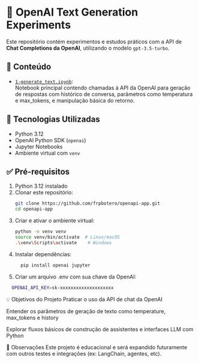 # 🧠 OpenAI Text Generation Experiments

Este repositório contém experimentos e estudos práticos com a API de **Chat Completions da OpenAI**, utilizando o modelo `gpt-3.5-turbo`.

## 📁 Conteúdo

- [`1-generate_text.ipynb`](1-generate_text.ipynb):  
  Notebook principal contendo chamadas à API da OpenAI para geração de respostas com histórico de conversa, parâmetros como temperatura e max_tokens, e manipulação básica do retorno.

## 🚀 Tecnologias Utilizadas

- Python 3.12
- OpenAI Python SDK (`openai`)
- Jupyter Notebooks
- Ambiente virtual com `venv`

## ✅ Pré-requisitos

1. Python 3.12 instalado
2. Clonar este repositório:
   ```bash
   git clone https://github.com/frpbotero/openapi-app.git
   cd openapi-app
   ```
3. Criar e ativar o ambiente virtual:
   ```bash
   python -m venv venv
   source venv/bin/activate  # Linux/macOS
   .\venv\Scripts\activate    # Windows
   ```
4. Instalar dependências:
   ```bash
     pip install openai jupyter
5. Criar um arquivo .env com sua chave da OpenAI:
  ```bash
    OPENAI_API_KEY=sk-xxxxxxxxxxxxxxxxxxxx
  ```

💡 Objetivos do Projeto
Praticar o uso da API de chat da OpenAI

Entender os parâmetros de geração de texto como temperature, max_tokens e history

Explorar fluxos básicos de construção de assistentes e interfaces LLM com Python

📌 Observações
Este projeto é educacional e será expandido futuramente com outros testes e integrações (ex: LangChain, agentes, etc).
